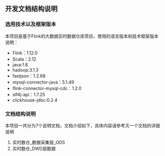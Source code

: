 

## 开发文档结构说明

### 选用技术以及框架版本

本项目是基于Flink的大数据实时数据仓库项目，使用的语言版本和技术框架版本说明：

- Flink：1.12.0
- Scala：2.12
- java:1.8
- hadoop:3.1.3
- fastjson：1.2.68
- mysql-connector-java：5.1.49
- flink-connector-mysql-cdc：1.2.0
- slf4j-api：1.7.25
- clickhouse-jdbc:0.2.4

### 文档结构说明

本项目一共分为7个说明文档，文档介绍如下，具体内容请参考灭一个文档的详细说明

1. 实时数仓_数据采集层_ODS
2. 实时数仓_DWD层数据
